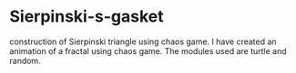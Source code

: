# Sierpinski-s-gasket
construction of Sierpinski triangle using chaos game.
I have created an animation of a fractal using chaos game.
The modules used are turtle and random.
